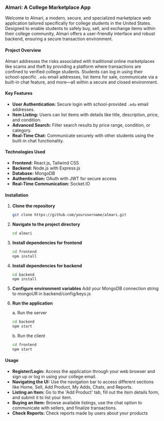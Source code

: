 ### Almari: A College Marketplace App

Welcome to Almari, a modern, secure, and specialized marketplace web application tailored specifically for college students in the United States. Designed to enable students to safely buy, sell, and exchange items within their college community, Almari offers a user-friendly interface and robust backend, ensuring a secure transaction environment.

#### Project Overview

Almari addresses the risks associated with traditional online marketplaces like scams and theft by providing a platform where transactions are confined to verified college students. Students can log in using their school-specific `.edu` email addresses, list items for sale, communicate via a built-in chat feature, and more—all within a secure and closed environment.

#### Key Features

- **User Authentication:** Secure login with school-provided `.edu` email addresses.
- **Item Listing:** Users can list items with details like title, description, price, and condition.
- **Advanced Search:** Filter search results by price range, condition, or category.
- **Real-Time Chat:** Communicate securely with other students using the built-in chat functionality.

#### Technologies Used

- **Frontend:** React.js, Tailwind CSS
- **Backend:** Node.js with Express.js
- **Database:** MongoDB
- **Authentication:** OAuth with JWT for secure access
- **Real-Time Communication:** Socket.IO

#### Installation

1. **Clone the repository**
   ```bash
   git clone https://github.com/yourusername/almari.git
   ```

2. **Navigate to the project directory**
   ```bash
   cd almari
   ```

3. **Install dependencies for frontend**
   ```bash
   cd frontend
   npm install
   ```
4. **Install dependencies for backend**
   ```bash
   cd backend
   npm install
   ```

5. **Configure environment variables**
   Add your MongoDB connection string to mongoUR in backend/config/keys.js

6. **Run the application**

   a. Run the server
   ```bash
   cd backend
   npm start
   ```
   b. Run the client
   ```bash
   cd frontend
   npm start
   ```

#### Usage

- **Register/Login:** Access the application through your web browser and sign up or log in using your college email.
- **Navigating the UI:** Use the navigation bar to access different sections like Home, Sell, Add Product, My Adds, Chats, and Reports.
- **Listing an Item:** Go to the 'Add Product' tab, fill out the item details form, and submit it to list your item.
- **Buying an Item:** Browse available listings, use the chat option to communicate with sellers, and finalize transactions.
- **Check Reports:** Check reports made by users about your products

